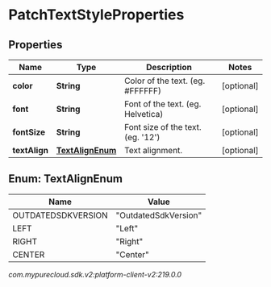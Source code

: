 # PatchTextStyleProperties


## Properties

| Name | Type | Description | Notes |
| ------------ | ------------- | ------------- | ------------- |
| **color** | **String** | Color of the text. (eg. #FFFFFF) |  [optional] |
| **font** | **String** | Font of the text. (eg. Helvetica) |  [optional] |
| **fontSize** | **String** | Font size of the text. (eg. '12') |  [optional] |
| **textAlign** | [**TextAlignEnum**](#Enum--TextAlignEnum) | Text alignment. |  [optional] |


## Enum: TextAlignEnum

| Name | Value |
| ---- | ----- |
| OUTDATEDSDKVERSION | &quot;OutdatedSdkVersion&quot; | 
| LEFT | &quot;Left&quot; | 
| RIGHT | &quot;Right&quot; | 
| CENTER | &quot;Center&quot; | 




_com.mypurecloud.sdk.v2:platform-client-v2:219.0.0_
